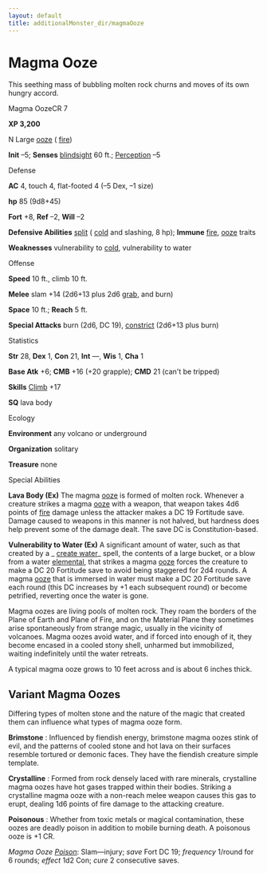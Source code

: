 ```yaml
---
layout: default
title: additionalMonster_dir/magmaOoze
---
```

# Magma Ooze

This seething mass of bubbling molten rock churns and moves of its own hungry accord.

Magma OozeCR 7

**XP 3,200**

N Large [ooze](monsters/creatureTypes#_ooze) ( [fire](monster_dir/creatureTypes#_fire-subtype))

**Init** –5; **Senses** [blindsight](monsters/universalMonsterRules#_blindsight) 60 ft.; [Perception](additionalMonster_dir/../skill_dir/perception#_perception) –5

Defense

**AC** 4, touch 4, flat-footed 4 (–5 Dex, –1 size)

**hp** 85 (9d8+45)

**Fort** +8, **Ref** –2, **Will** –2

**Defensive Abilities** [split](monsters/universalMonsterRules#_split) ( [cold](monster_dir/creatureTypes#_cold-subtype) and slashing, 8 hp); **Immune** [fire](monsters/creatureTypes#_fire-subtype), [ooze](monster_dir/creatureTypes#_ooze) traits

**Weaknesses** vulnerability to [cold](monsters/creatureTypes#_cold-subtype), vulnerability to water

Offense

**Speed** 10 ft., climb 10 ft.

**Melee** slam +14 (2d6+13 plus 2d6 [grab](monster_dir/universalMonsterRules#_grab), and burn)

**Space** 10 ft.; **Reach** 5 ft.

**Special Attacks** burn (2d6, DC 19), [constrict](monsters/universalMonsterRules#_constrict) (2d6+13 plus burn)

Statistics

**Str** 28, **Dex** 1, **Con** 21, **Int** —, **Wis** 1, **Cha** 1

**Base Atk** +6; **CMB** +16 (+20 grapple); **CMD** 21 (can't be tripped)

**Skills** [Climb](additionalMonster_dir/../skill_dir/climb#_climb) +17

**SQ** lava body

Ecology

**Environment** any volcano or underground

**Organization** solitary

**Treasure** none

Special Abilities

**Lava Body (Ex)** The magma [ooze](monsters/creatureTypes#_ooze) is formed of molten rock. Whenever a creature strikes a magma [ooze](monster_dir/creatureTypes#_ooze) with a weapon, that weapon takes 4d6 points of [fire](monsters/creatureTypes#_fire-subtype) damage unless the attacker makes a DC 19 Fortitude save. Damage caused to weapons in this manner is not halved, but hardness does help prevent some of the damage dealt. The save DC is Constitution-based.

**Vulnerability to Water (Ex)** A significant amount of water, such as that created by a _ [create water](additionalMonster_dir/../spell_dir/createWater#_create-water)_ spell, the contents of a large bucket, or a blow from a water [elemental](monsters/creatureTypes#_elemental-subtype), that strikes a magma [ooze](monster_dir/creatureTypes#_ooze) forces the creature to make a DC 20 Fortitude save to avoid being staggered for 2d4 rounds. A magma [ooze](monsters/creatureTypes#_ooze) that is immersed in water must make a DC 20 Fortitude save each round (this DC increases by +1 each subsequent round) or become petrified, reverting once the water is gone.

Magma oozes are living pools of molten rock. They roam the borders of the Plane of Earth and Plane of Fire, and on the Material Plane they sometimes arise spontaneously from strange magic, usually in the vicinity of volcanoes. Magma oozes avoid water, and if forced into enough of it, they become encased in a cooled stony shell, unharmed but immobilized, waiting indefinitely until the water retreats.

A typical magma ooze grows to 10 feet across and is about 6 inches thick.

## Variant Magma Oozes

Differing types of molten stone and the nature of the magic that created them can influence what types of magma ooze form.

**Brimstone** : Influenced by fiendish energy, brimstone magma oozes stink of evil, and the patterns of cooled stone and hot lava on their surfaces resemble tortured or demonic faces. They have the fiendish creature simple template.

**Crystalline** : Formed from rock densely laced with rare minerals, crystalline magma oozes have hot gases trapped within their bodies. Striking a crystalline magma ooze with a non-reach melee weapon causes this gas to erupt, dealing 1d6 points of fire damage to the attacking creature.

**Poisonous** : Whether from toxic metals or magical contamination, these oozes are deadly poison in addition to mobile burning death. A poisonous ooze is +1 CR.

_Magma Ooze [Poison](additionalMonster_dir/../spell_dir/poison#_poison)_: Slam—injury; _save_ Fort DC 19; _frequency_ 1/round for 6 rounds; _effect_ 1d2 Con; _cure_ 2 consecutive saves.


